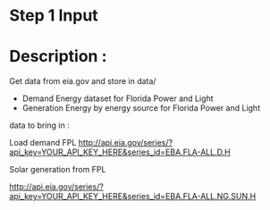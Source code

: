 # Step 1 Input 

# Description :

Get data from eia.gov and store in data/
- Demand Energy dataset for Florida Power and Light
- Generation Energy by energy source for Florida Power and Light

data to bring in :

Load demand FPL 
http://api.eia.gov/series/?api_key=YOUR_API_KEY_HERE&series_id=EBA.FLA-ALL.D.H

Solar generation from FPL

http://api.eia.gov/series/?api_key=YOUR_API_KEY_HERE&series_id=EBA.FLA-ALL.NG.SUN.H